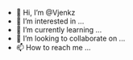 - 👋 Hi, I’m @Vjenkz
- 👀 I’m interested in ...
- 🌱 I’m currently learning ...
- 💞️ I’m looking to collaborate on ...
- 📫 How to reach me ...

<!---
Vjenkz/Vjenkz is a ✨ special ✨ repository because its `README.md` (this file) appears on your GitHub profile.
You can click the Preview link to take a look at your changes.
--->
